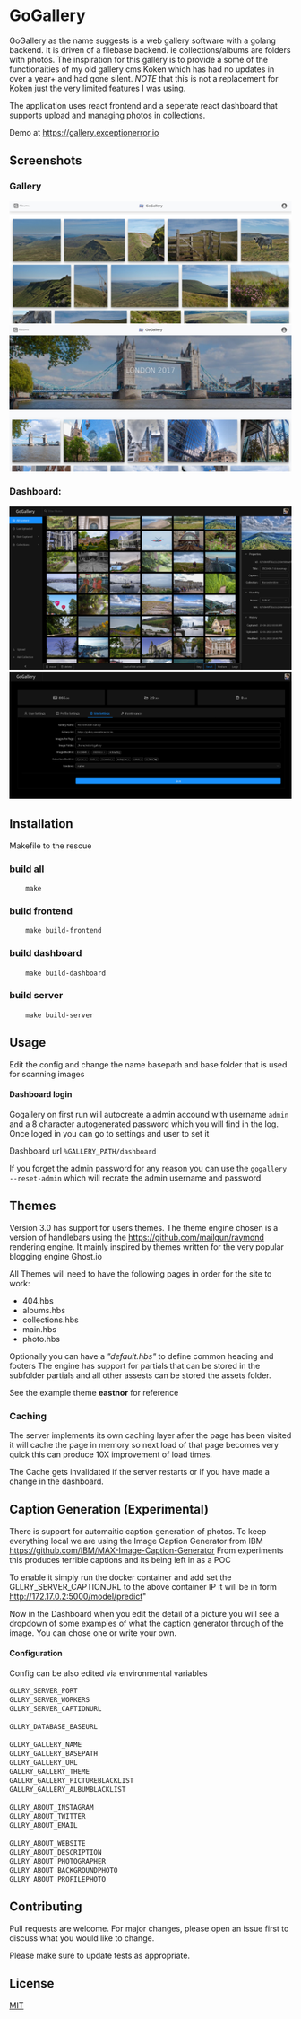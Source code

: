 # GoGallery

GoGallery as the name suggests is a web gallery software with a golang backend. It is driven of a filebase backend. ie collections/albums are folders with photos. The inspiration for this gallery is to provide a some of the functionaities of my old gallery cms Koken which has had no updates in over a year+ and had gone silent. *NOTE* that this is not a replacement for Koken just the very limited features I was using. 

The application uses react frontend and a seperate react dashboard that supports upload and managing photos in collections. 

Demo at https://gallery.exceptionerror.io 

## Screenshots

### Gallery
![Screenshot1](/docs/img1.jpg?raw=true "Gallery Image")
![Screenshot1](/docs/img2.jpg?raw=true "Gallery Image")

### Dashboard:

![Screenshot1](/docs/dashboard1.jpg?raw=true "Gallery Image")
![Screenshot1](/docs/dashboard2.png?raw=true "Gallery Image")


## Installation
Makefile to the rescue

### build all
```
    make
```
### build frontend
```
    make build-frontend
```
### build dashboard
```
    make build-dashboard
```
### build server
```
    make build-server
```


## Usage

Edit the config and change the name basepath and base folder that is used for scanning images

#### Dashboard login
Gogallery on first run will autocreate a admin accound with username `admin` and a 8 character autogenerated password which you will find in the log. Once loged in you can go to settings and user to set it

Dashboard url `%GALLERY_PATH/dashboard`

If you forget the admin password for any reason you can use the `gogallery --reset-admin` which will recrate the admin username and password


## Themes

Version 3.0 has support for users themes. The theme engine chosen is a version of handlebars  using the  https://github.com/mailgun/raymond rendering engine. It mainly inspired by themes written for the very popular blogging engine Ghost.io
 
All Themes will need to have the following pages in order for the site to work:
 - 404.hbs  
 - albums.hbs 
 - collections.hbs    
 - main.hbs 
 - photo.hbs

Optionally you can have a  *"default.hbs"* to define common heading and footers 
The engine has support for partials that can be stored in the subfolder partials and all other assests can be stored the assets folder. 

See the example theme **eastnor** for reference

### Caching 

The server implements its own caching layer after the page has been visited it will cache the page in memory so next load of that page becomes very quick this can produce 10X improvement of load times. 

The Cache gets invalidated if the server restarts or if you have made a change in the dashboard. 


## Caption Generation (Experimental)

There is support for automaitic caption generation of photos. To keep everything local we are using the Image Caption Generator from IBM https://github.com/IBM/MAX-Image-Caption-Generator From experiments this produces terrible captions and its being left in as a POC 

To enable it simply run the docker container and add set the GLLRY_SERVER_CAPTIONURL to the above container IP it will be in form http://172.17.0.2:5000/model/predict"

Now in the Dashboard when you edit the detail of a picture you will see a dropdown of some examples of what the caption generator through of the image. You can chose one or write your own.



#### Configuration 
Config can be also edited via environmental variables
 

```
GLLRY_SERVER_PORT
GLLRY_SERVER_WORKERS
GLLRY_SERVER_CAPTIONURL

GLLRY_DATABASE_BASEURL

GLLRY_GALLERY_NAME
GLLRY_GALLERY_BASEPATH
GLLRY_GALLERY_URL
GALLRY_GALLERY_THEME
GALLRY_GALLERY_PICTUREBLACKLIST
GALLRY_GALLERY_ALBUMBLACKLIST

GLLRY_ABOUT_INSTAGRAM
GLLRY_ABOUT_TWITTER
GLLRY_ABOUT_EMAIL

GLLRY_ABOUT_WEBSITE
GLLRY_ABOUT_DESCRIPTION
GLLRY_ABOUT_PHOTOGRAPHER
GLLRY_ABOUT_BACKGROUNDPHOTO
GLLRY_ABOUT_PROFILEPHOTO

```

## Contributing
Pull requests are welcome. For major changes, please open an issue first to discuss what you would like to change.

Please make sure to update tests as appropriate.

## License
[MIT](https://choosealicense.com/licenses/mit/)
